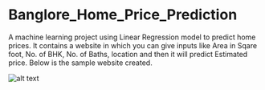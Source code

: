 # Banglore_Home_Price_Prediction
A machine learning project using Linear Regression model to predict home prices. It contains a website in which you can give inputs like Area in Sqare foot, No. of BHK, No. of Baths, location and then it will predict Estimated price. Below is the sample website created.

![alt text](https://github.com/[nikitathakur07]/[Banglore_Home_Price_Prediction]/blob//Banglore_home_prices.png?raw=true)

